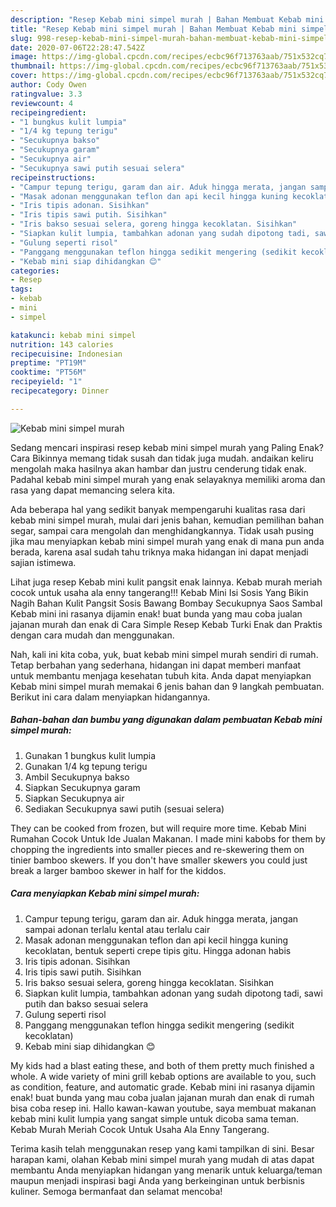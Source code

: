 ```yaml
---
description: "Resep Kebab mini simpel murah | Bahan Membuat Kebab mini simpel murah Yang Sempurna"
title: "Resep Kebab mini simpel murah | Bahan Membuat Kebab mini simpel murah Yang Sempurna"
slug: 998-resep-kebab-mini-simpel-murah-bahan-membuat-kebab-mini-simpel-murah-yang-sempurna
date: 2020-07-06T22:28:47.542Z
image: https://img-global.cpcdn.com/recipes/ecbc96f713763aab/751x532cq70/kebab-mini-simpel-murah-foto-resep-utama.jpg
thumbnail: https://img-global.cpcdn.com/recipes/ecbc96f713763aab/751x532cq70/kebab-mini-simpel-murah-foto-resep-utama.jpg
cover: https://img-global.cpcdn.com/recipes/ecbc96f713763aab/751x532cq70/kebab-mini-simpel-murah-foto-resep-utama.jpg
author: Cody Owen
ratingvalue: 3.3
reviewcount: 4
recipeingredient:
- "1 bungkus kulit lumpia"
- "1/4 kg tepung terigu"
- "Secukupnya bakso"
- "Secukupnya garam"
- "Secukupnya air"
- "Secukupnya sawi putih sesuai selera"
recipeinstructions:
- "Campur tepung terigu, garam dan air. Aduk hingga merata, jangan sampai adonan terlalu kental atau terlalu cair"
- "Masak adonan menggunakan teflon dan api kecil hingga kuning kecoklatan, bentuk seperti crepe tipis gitu. Hingga adonan habis"
- "Iris tipis adonan. Sisihkan"
- "Iris tipis sawi putih. Sisihkan"
- "Iris bakso sesuai selera, goreng hingga kecoklatan. Sisihkan"
- "Siapkan kulit lumpia, tambahkan adonan yang sudah dipotong tadi, sawi putih dan bakso sesuai selera"
- "Gulung seperti risol"
- "Panggang menggunakan teflon hingga sedikit mengering (sedikit kecoklatan)"
- "Kebab mini siap dihidangkan 😊"
categories:
- Resep
tags:
- kebab
- mini
- simpel

katakunci: kebab mini simpel 
nutrition: 143 calories
recipecuisine: Indonesian
preptime: "PT19M"
cooktime: "PT56M"
recipeyield: "1"
recipecategory: Dinner

---
```



![Kebab mini simpel murah](https://img-global.cpcdn.com/recipes/ecbc96f713763aab/751x532cq70/kebab-mini-simpel-murah-foto-resep-utama.jpg)

Sedang mencari inspirasi resep kebab mini simpel murah yang Paling Enak? Cara Bikinnya memang tidak susah dan tidak juga mudah. andaikan keliru mengolah maka hasilnya akan hambar dan justru cenderung tidak enak. Padahal kebab mini simpel murah yang enak selayaknya memiliki aroma dan rasa yang dapat memancing selera kita.

Ada beberapa hal yang sedikit banyak mempengaruhi kualitas rasa dari kebab mini simpel murah, mulai dari jenis bahan, kemudian pemilihan bahan segar, sampai cara mengolah dan menghidangkannya. Tidak usah pusing jika mau menyiapkan kebab mini simpel murah yang enak di mana pun anda berada, karena asal sudah tahu triknya maka hidangan ini dapat menjadi sajian istimewa.

Lihat juga resep Kebab mini kulit pangsit enak lainnya. Kebab murah meriah cocok untuk usaha ala enny tangerang!!! Kebab Mini Isi Sosis Yang Bikin Nagih Bahan Kulit Pangsit Sosis Bawang Bombay Secukupnya Saos Sambal Kebab mini ini rasanya dijamin enak! buat bunda yang mau coba jualan jajanan murah dan enak di Cara Simple Resep Kebab Turki Enak dan Praktis dengan cara mudah dan menggunakan.


Nah, kali ini kita coba, yuk, buat kebab mini simpel murah sendiri di rumah. Tetap berbahan yang sederhana, hidangan ini dapat memberi manfaat untuk membantu menjaga kesehatan tubuh kita. Anda dapat menyiapkan Kebab mini simpel murah memakai 6 jenis bahan dan 9 langkah pembuatan. Berikut ini cara dalam menyiapkan hidangannya.

<!--inarticleads1-->

##### Bahan-bahan dan bumbu yang digunakan dalam pembuatan Kebab mini simpel murah:

1. Gunakan 1 bungkus kulit lumpia
1. Gunakan 1/4 kg tepung terigu
1. Ambil Secukupnya bakso
1. Siapkan Secukupnya garam
1. Siapkan Secukupnya air
1. Sediakan Secukupnya sawi putih (sesuai selera)


They can be cooked from frozen, but will require more time. Kebab Mini Rumahan Cocok Untuk Ide Jualan Makanan. I made mini kabobs for them by chopping the ingredients into smaller pieces and re-skewering them on tinier bamboo skewers. If you don&#39;t have smaller skewers you could just break a larger bamboo skewer in half for the kiddos. 

<!--inarticleads2-->

##### Cara menyiapkan Kebab mini simpel murah:

1. Campur tepung terigu, garam dan air. Aduk hingga merata, jangan sampai adonan terlalu kental atau terlalu cair
1. Masak adonan menggunakan teflon dan api kecil hingga kuning kecoklatan, bentuk seperti crepe tipis gitu. Hingga adonan habis
1. Iris tipis adonan. Sisihkan
1. Iris tipis sawi putih. Sisihkan
1. Iris bakso sesuai selera, goreng hingga kecoklatan. Sisihkan
1. Siapkan kulit lumpia, tambahkan adonan yang sudah dipotong tadi, sawi putih dan bakso sesuai selera
1. Gulung seperti risol
1. Panggang menggunakan teflon hingga sedikit mengering (sedikit kecoklatan)
1. Kebab mini siap dihidangkan 😊


My kids had a blast eating these, and both of them pretty much finished a whole. A wide variety of mini grill kebab options are available to you, such as condition, feature, and automatic grade. Kebab mini ini rasanya dijamin enak! buat bunda yang mau coba jualan jajanan murah dan enak di rumah bisa coba resep ini. Hallo kawan-kawan youtube, saya membuat makanan kebab mini kulit lumpia yang sangat simple untuk dicoba sama teman. Kebab Murah Meriah Cocok Untuk Usaha Ala Enny Tangerang. 

Terima kasih telah menggunakan resep yang kami tampilkan di sini. Besar harapan kami, olahan Kebab mini simpel murah yang mudah di atas dapat membantu Anda menyiapkan hidangan yang menarik untuk keluarga/teman maupun menjadi inspirasi bagi Anda yang berkeinginan untuk berbisnis kuliner. Semoga bermanfaat dan selamat mencoba!
